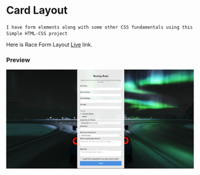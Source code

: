 # Card Layout

`I have form elements along with some other CSS fundamentals using this Simple HTML-CSS project`

Here is Race Form Layout [Live](https://formofrace.netlify.app/) link.

### Preview
![preview](./images/image.png)